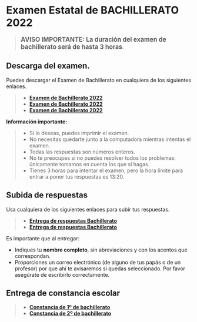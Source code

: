 # Examen Estatal de BACHILLERATO 2022

> <BIG><b>AVISO IMPORTANTE: La duración del examen de bachillerato será de hasta 3 horas</b></BIG>.

## Descarga del examen.

Puedes descargar el Examen de Bachillerato en cualquiera de los siguientes enlaces.

> * **[Examen de Bachillerato 2022](http://ommyuc.org/pdf/2022/2022-BACHILLERATO.pdf)**
> * **[Examen de Bachillerato 2022](https://drive.google.com/file/d/1HslKYt9J4Tqvf0ExaHVDCEIlQU9-XU62/view?usp=sharing)**
> * **[Examen de Bachillerato 2022](https://www.dropbox.com/s/881w8sikuqy54np/2022-BACHILLERATO.pdf?dl=0)**

**Información importante:**

> * Si lo deseas, puedes imprimir el examen.
> * No necesitas quedarte junto a la computadora mientras intentas el examen. 
> * Todas las respuestas son números enteros.
> * No te preocupes si no puedes resolver todos los problemas: únicamente tomamos en cuenta los que sí hagas.
> * Tienes 3 horas para intentar el examen, pero la hora límite para entrar a poner tus respuestas es 13:20.


## Subida de respuestas

Usa cualquiera de los siguientes enlaces para subir tus respuestas.

> * **[Entrega de respuestas Bachillerato](https://forms.gle/iS4oSGHTGnwZ6tfX7)**
> * **[Entrega de respuestas Bachillerato](https://docs.google.com/forms/d/e/1FAIpQLSc2ewLqUokMpHf3AkM7KabVNL3VCE-9ZfX71y27QhVTHbgTYQ/viewform?usp=sf_link)**

Es importante que al entregar:

* Indiques tu **nombre completo**, sin abreviaciones y con los acentos que correspondan.
* Proporciones un correo electrónico (de alguno de tus papás o de un profesor) por que ahí te avisaremos si quedas seleccionado. Por favor asegúrate de escribirlo correctamente.

## Entrega de constancia escolar

> * **[Constancia de 1º de bachillerato](https://www.dropbox.com/request/vrbZfsic5n47OoNOy53u)**
> * **[Constancia de 2º de bachillerato](https://www.dropbox.com/request/lUmq43fgeQ9prUEAl25i)**
